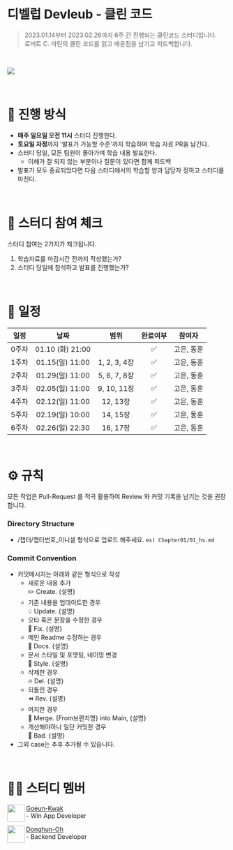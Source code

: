 # 디벨럽 Devleub - 클린 코드

> 2023.01.14부터 2023.02.26까지 6주 간 진행되는 클린코드 스터디입니다. <br>
> 로버트 C. 마틴의 클린 코드를 읽고 배운점을 남기고 피드백합니다.
>
<br>

![](https://velog.velcdn.com/images/odh0112/post/c255e9ac-24b4-4935-8e2e-8072b91f024a/image.png)



<br>

# 📒 진행 방식

- **매주 일요일 오전 11시** 스터디 진행한다.
- **토요일 자정**까지 '발표가 가능할 수준'까지 학습하며 학습 자료 PR을 남긴다.
- 스터디 당일, 모든 팀원이 돌아가며 학습 내용 발표한다.
	- 이해가 잘 되지 않는 부분이나 질문이 있다면 함께 피드백
- 발표가 모두 종료되었다면 다음 스터디에서의 학습할 양과 담당자 정하고 스터디를 마친다.

<br>

# 🚩 스터디 참여 체크

스터디 참여는 2가지가 체크됩니다.

1. 학습자료를 마감시간 전까지 작성했는가?
2. 스터디 당일에 참석하고 발표를 진행했는가?

<br>

# 📅 일정

| 일정  |            날짜             | 범위 |   완료여부    | 참여자  |
| :---: | :-------------------------: | :--: | :-----------: | :-------: |
| 0주차 |   01.10 (화) 21:00    |      |      ✅       | 고은, 동훈
| 1주차 | 01.15(일) 11:00 |   1, 2, 3, 4장   | ✅ |고은, 동훈
| 2주차 | 01.29(일) 11:00 |   5, 6, 7, 8장   | ✅ | 고은, 동훈
| 3주차 | 02.05(일) 11:00 |  9, 10, 11장   | ✅ | 고은, 동훈
| 4주차 | 02.12(일) 11:00 | 12, 13장     | ✅ | 고은, 동훈
| 5주차 | 02.19(일) 10:00 |  14, 15장    | ✅ | 고은, 동훈
| 6주차 | 02.26(일) 22:30 |  16, 17장    | ✅ | 고은, 동훈

<br>


# ⚙ 규칙
모든 작업은 Pull-Request 를 적극 활용하여 Review 와 커밋 기록을 남기는 것을 권장합니다.

### Directory Structure

- /챕터/챕터번호_이니셜 형식으로 업로드 해주세요.
	`ex) Chapter01/01_hs.md`

### Commit Convention

- 커밋메시지는 아래와 같은 형식으로 작성
  - 새로운 내용 추가<br>
    ✏️ Create. {설명}
  - 기존 내용을 업데이트한 경우<br>
    💡 Update. {설명}
  - 오타 혹은 문장을 수정한 경우<br>
    🔨 Fix. {설명}
  - 메인 Readme 수정하는 경우<br>
    📄 Docs. {설명}
  - 문서 스타일 및 포맷팅, 네이밍 변경<br>
    🎨 Style. {설명}
  - 삭제한 경우<br>
    🔥 Del. {설명}
  - 되돌린 경우<br>
    ⏪ Rev. {설명}
  - 머지한 경우<br>
    🔀 Merge. {From브랜치명} into Main, {설명}
  - 개선해야하나 일단 커밋한 경우<br>
    💩 Bad. {설명}
- 그외 case는 추후 추가될 수 있습니다.

<br>

# 🙋‍♀ 스터디 멤버

<img align="left" width="40" height="40" src="https://velog.velcdn.com/images/odh0112/post/df05ef7d-ffd9-417b-be70-01aec67431dc/image.png">

[Goeun-Kwak](https://github.com/goeunk) <br> - Win App Developer


<img align="left" width="40" height="40" src="https://velog.velcdn.com/images/odh0112/post/df05ef7d-ffd9-417b-be70-01aec67431dc/image.png">

[Donghun-Oh](https://github.com/o-ddong) <br> - Backend Developer
